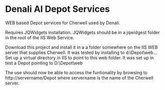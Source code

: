# Denali AI Depot Services
WEB based Depot services for Cherwell used by Denali.

Requires JQWidgets installation. JQWidgets should be in a jqwidgest folder in the root of the IIS Web Service.

Download this project and install it in a a folder somewhere on the IIS WEB server that supplies Cherwell. It was tested by installing to d:\Depot\web\...
Set up a virtual directory in IIS to point to this web folder. It was set up in test a Depot pointing to D:\Depot\web

The use should now be able to access the funtionality by browsing to http://servername/Depot where servername is the name of the Cherwell server.

